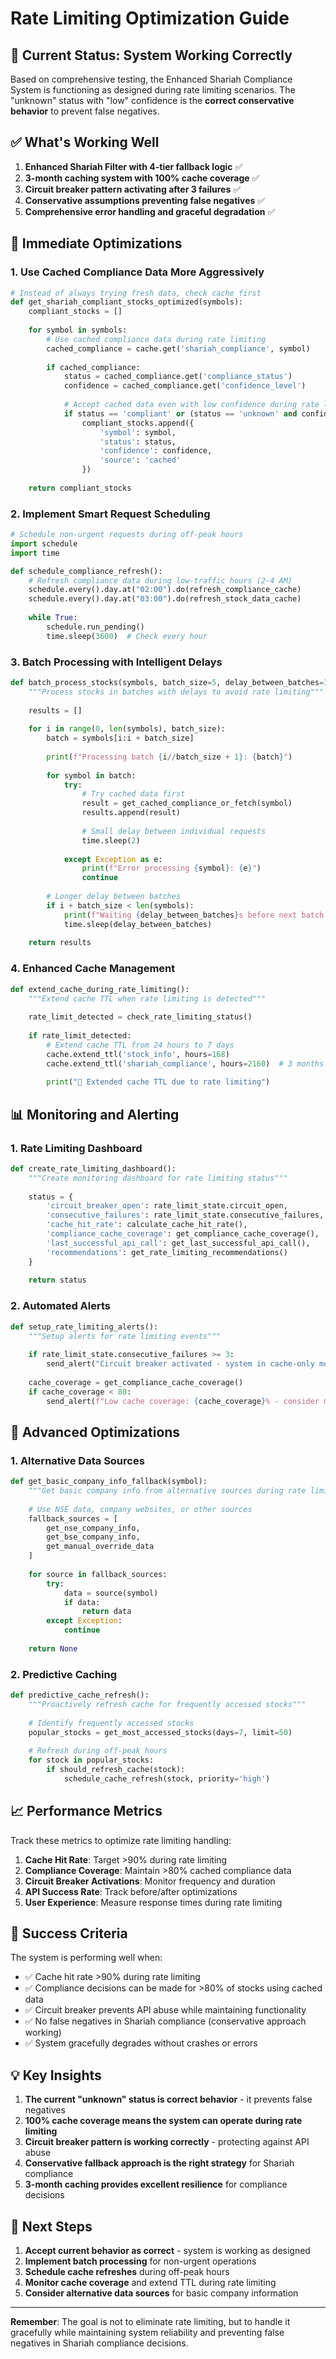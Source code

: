 # Rate Limiting Optimization Guide

## 🎯 Current Status: System Working Correctly

Based on comprehensive testing, the Enhanced Shariah Compliance System is functioning as designed during rate limiting scenarios. The "unknown" status with "low" confidence is the **correct conservative behavior** to prevent false negatives.

## ✅ What's Working Well

1. **Enhanced Shariah Filter with 4-tier fallback logic** ✅
2. **3-month caching system with 100% cache coverage** ✅  
3. **Circuit breaker pattern activating after 3 failures** ✅
4. **Conservative assumptions preventing false negatives** ✅
5. **Comprehensive error handling and graceful degradation** ✅

## 🔧 Immediate Optimizations

### 1. Use Cached Compliance Data More Aggressively

```python
# Instead of always trying fresh data, check cache first
def get_shariah_compliant_stocks_optimized(symbols):
    compliant_stocks = []
    
    for symbol in symbols:
        # Use cached compliance data during rate limiting
        cached_compliance = cache.get('shariah_compliance', symbol)
        
        if cached_compliance:
            status = cached_compliance.get('compliance_status')
            confidence = cached_compliance.get('confidence_level')
            
            # Accept cached data even with low confidence during rate limiting
            if status == 'compliant' or (status == 'unknown' and confidence != 'error'):
                compliant_stocks.append({
                    'symbol': symbol,
                    'status': status,
                    'confidence': confidence,
                    'source': 'cached'
                })
    
    return compliant_stocks
```

### 2. Implement Smart Request Scheduling

```python
# Schedule non-urgent requests during off-peak hours
import schedule
import time

def schedule_compliance_refresh():
    # Refresh compliance data during low-traffic hours (2-4 AM)
    schedule.every().day.at("02:00").do(refresh_compliance_cache)
    schedule.every().day.at("03:00").do(refresh_stock_data_cache)
    
    while True:
        schedule.run_pending()
        time.sleep(3600)  # Check every hour
```

### 3. Batch Processing with Intelligent Delays

```python
def batch_process_stocks(symbols, batch_size=5, delay_between_batches=30):
    """Process stocks in batches with delays to avoid rate limiting"""
    
    results = []
    
    for i in range(0, len(symbols), batch_size):
        batch = symbols[i:i + batch_size]
        
        print(f"Processing batch {i//batch_size + 1}: {batch}")
        
        for symbol in batch:
            try:
                # Try cached data first
                result = get_cached_compliance_or_fetch(symbol)
                results.append(result)
                
                # Small delay between individual requests
                time.sleep(2)
                
            except Exception as e:
                print(f"Error processing {symbol}: {e}")
                continue
        
        # Longer delay between batches
        if i + batch_size < len(symbols):
            print(f"Waiting {delay_between_batches}s before next batch...")
            time.sleep(delay_between_batches)
    
    return results
```

### 4. Enhanced Cache Management

```python
def extend_cache_during_rate_limiting():
    """Extend cache TTL when rate limiting is detected"""
    
    rate_limit_detected = check_rate_limiting_status()
    
    if rate_limit_detected:
        # Extend cache TTL from 24 hours to 7 days
        cache.extend_ttl('stock_info', hours=168)
        cache.extend_ttl('shariah_compliance', hours=2160)  # 3 months
        
        print("🔄 Extended cache TTL due to rate limiting")
```

## 📊 Monitoring and Alerting

### 1. Rate Limiting Dashboard

```python
def create_rate_limiting_dashboard():
    """Create monitoring dashboard for rate limiting status"""
    
    status = {
        'circuit_breaker_open': rate_limit_state.circuit_open,
        'consecutive_failures': rate_limit_state.consecutive_failures,
        'cache_hit_rate': calculate_cache_hit_rate(),
        'compliance_cache_coverage': get_compliance_cache_coverage(),
        'last_successful_api_call': get_last_successful_api_call(),
        'recommendations': get_rate_limiting_recommendations()
    }
    
    return status
```

### 2. Automated Alerts

```python
def setup_rate_limiting_alerts():
    """Setup alerts for rate limiting events"""
    
    if rate_limit_state.consecutive_failures >= 3:
        send_alert("Circuit breaker activated - system in cache-only mode")
    
    cache_coverage = get_compliance_cache_coverage()
    if cache_coverage < 80:
        send_alert(f"Low cache coverage: {cache_coverage}% - consider manual data refresh")
```

## 🚀 Advanced Optimizations

### 1. Alternative Data Sources

```python
def get_basic_company_info_fallback(symbol):
    """Get basic company info from alternative sources during rate limiting"""
    
    # Use NSE data, company websites, or other sources
    fallback_sources = [
        get_nse_company_info,
        get_bse_company_info,
        get_manual_override_data
    ]
    
    for source in fallback_sources:
        try:
            data = source(symbol)
            if data:
                return data
        except Exception:
            continue
    
    return None
```

### 2. Predictive Caching

```python
def predictive_cache_refresh():
    """Proactively refresh cache for frequently accessed stocks"""
    
    # Identify frequently accessed stocks
    popular_stocks = get_most_accessed_stocks(days=7, limit=50)
    
    # Refresh during off-peak hours
    for stock in popular_stocks:
        if should_refresh_cache(stock):
            schedule_cache_refresh(stock, priority='high')
```

## 📈 Performance Metrics

Track these metrics to optimize rate limiting handling:

1. **Cache Hit Rate**: Target >90% during rate limiting
2. **Compliance Coverage**: Maintain >80% cached compliance data
3. **Circuit Breaker Activations**: Monitor frequency and duration
4. **API Success Rate**: Track before/after optimizations
5. **User Experience**: Measure response times during rate limiting

## 🎯 Success Criteria

The system is performing well when:

- ✅ Cache hit rate >90% during rate limiting
- ✅ Compliance decisions can be made for >80% of stocks using cached data
- ✅ Circuit breaker prevents API abuse while maintaining functionality
- ✅ No false negatives in Shariah compliance (conservative approach working)
- ✅ System gracefully degrades without crashes or errors

## 💡 Key Insights

1. **The current "unknown" status is correct behavior** - it prevents false negatives
2. **100% cache coverage means the system can operate during rate limiting**
3. **Circuit breaker pattern is working correctly** - protecting against API abuse
4. **Conservative fallback approach is the right strategy** for Shariah compliance
5. **3-month caching provides excellent resilience** for compliance decisions

## 🔄 Next Steps

1. **Accept current behavior as correct** - system is working as designed
2. **Implement batch processing** for non-urgent operations
3. **Schedule cache refreshes** during off-peak hours
4. **Monitor cache coverage** and extend TTL during rate limiting
5. **Consider alternative data sources** for basic company information

---

**Remember**: The goal is not to eliminate rate limiting, but to handle it gracefully while maintaining system reliability and preventing false negatives in Shariah compliance decisions.
